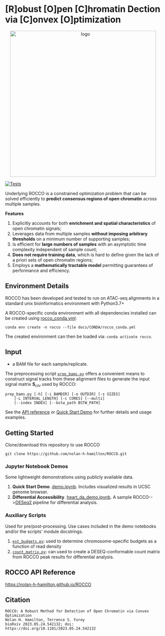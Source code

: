 # [R]obust [O]pen [C]hromatin Dection via [C]onvex [O]ptimization
<p align="center">
<img width="472" alt="logo" src="https://github.com/nolan-h-hamilton/ROCCO/assets/57746191/170478f1-5820-4056-b315-3c8dee3603d9">

[![Tests](https://github.com/nolan-h-hamilton/ROCCO/actions/workflows/tests.yml/badge.svg)](https://github.com/nolan-h-hamilton/ROCCO/actions/workflows/tests.yml)

Underlying ROCCO is a constrained optimization problem that can be solved efficiently to **predict consensus regions of open chromatin** across multiple samples.

**Features**

1. Explicitly accounts for both **enrichment and spatial characteristics** of open chromatin signals;
1. Leverages data from multiple samples **without imposing arbitrary thresholds** on a minimum number of supporting samples;
1. Is efficient for **large numbers of samples** with an asymptotic time complexity independent of sample count;
1. **Does not require training data**, which is hard to define given the lack of a priori sets of open chromatin regions;
1. Employs a **mathematically tractable model** permitting guarantees of performance and efficiency.

## Environment Details
ROCCO has been developed and tested to run on ATAC-seq alignments in a standard unix bioinformatics environment with Python3.7+

A ROCCO-specific conda environment with all dependencies installed can be created using
[rocco_conda.yml](https://github.com/nolan-h-hamilton/ROCCO/blob/main/docs/CONDA/rocco_conda.yml):
```
conda env create -n rocco --file docs/CONDA/rocco_conda.yml
```
The created environment can then be loaded via: `conda activate rocco`.

## Input
- a BAM file for each sample/replicate.

The preprocessing script [`prep_bams.py`](https://nolan-h-hamilton.github.io/ROCCO/prep_bams.html) offers a convenient means to construct signal tracks from these alignment files to generate the input signal matrix $\mathbf{S}_{chr}$ used by ROCCO:

```
prep_bams.py [-h] [-i BAMDIR] [-o OUTDIR] [-s SIZES]
	[-L INTERVAL_LENGTH] [-c CORES] [--multi]
	[--index INDEX] [--bstw_path BSTW_PATH]
```

See the [API reference](https://nolan-h-hamilton.github.io/ROCCO/prep_bams.html) or [Quick Start Demo](https://github.com/nolan-h-hamilton/ROCCO/blob/main/demo.ipynb) for further details and usage examples.

## Getting Started
Clone/download this repository to use ROCCO
  ```
  git clone https://github.com/nolan-h-hamilton/ROCCO.git
  ```
### Jupyter Notebook Demos
  Some lightweight demonstrations using publicly available data. 
  1. **Quick Start Demo**. [demo.ipynb](https://github.com/nolan-h-hamilton/ROCCO/blob/main/demo.ipynb). Includes visualized results in UCSC genome browser.
  1. **Differential Accessibility**. [heart_da_demo.ipynb](https://github.com/nolan-h-hamilton/ROCCO/blob/main/demo_files/heart_da_demo.ipynb). A sample ROCCO-->[DESeq2](https://github.com/mikelove/DESeq2) pipeline for differential analysis.

### Auxiliary Scripts
Used for pre/post-processing. Use cases included in the demo notebooks and/or the scripts' module docstrings.
1. [`est_budgets.py`](https://nolan-h-hamilton.github.io/ROCCO/est_budgets.html): used to determine chromosome-specific budgets as a function of read density
1. [`count_matrix.py`](https://nolan-h-hamilton.github.io/ROCCO/count_matrix.html): can used to create a DESEQ-conformable count matrix from ROCCO peak results for
  differential analysis.

## ROCCO API Reference
https://nolan-h-hamilton.github.io/ROCCO

## Citation
```
ROCCO: A Robust Method for Detection of Open Chromatin via Convex Optimization
Nolan H. Hamilton, Terrence S. Furey
bioRxiv 2023.05.24.542132; doi: https://doi.org/10.1101/2023.05.24.542132
```
